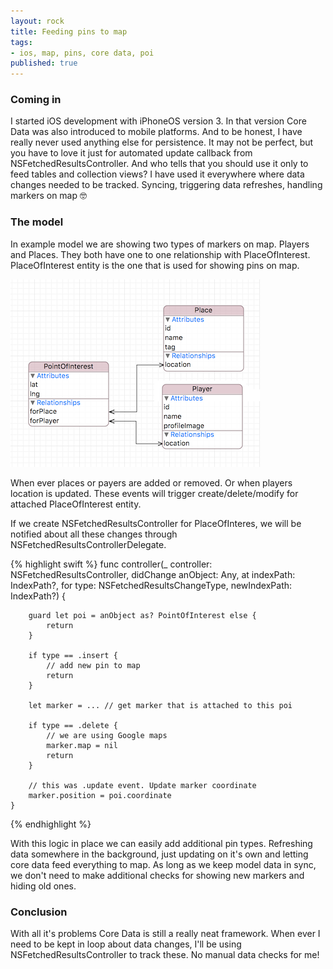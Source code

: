 ```yaml
---
layout: rock
title: Feeding pins to map
tags:
- ios, map, pins, core data, poi
published: true
---
```


### Coming in

I started iOS development with iPhoneOS version 3. In that version Core Data was also introduced to mobile platforms. And to be honest, I have really never used anything else for persistence. It may not be perfect, but you have to love it just for automated update callback from NSFetchedResultsController. And who tells that you should use it only to feed tables and collection views? I have used it everywhere where data changes needed to be tracked. Syncing, triggering data refreshes, handling markers on map 🤓

### The model

In example model we are showing two types of markers on map. Players and Places. They both have one to one relationship with PlaceOfInterest. PlaceOfInterest entity is the one that is used for showing pins on map.

![Core Data model](/images/pins/PinsModel.png)

When ever places or payers are added or removed. Or when players location is updated. These events will trigger create/delete/modify for attached PlaceOfInterest entity.

If we create NSFetchedResultsController for PlaceOfInteres, we will be notified about all these changes through NSFetchedResultsControllerDelegate.

{% highlight swift %}
    func controller(_ controller: NSFetchedResultsController<NSFetchRequestResult>, didChange anObject: Any, at indexPath: IndexPath?, for type: NSFetchedResultsChangeType, newIndexPath: IndexPath?) {
        
        guard let poi = anObject as? PointOfInterest else {
            return
        }
        
        if type == .insert {
            // add new pin to map
            return
        }

        let marker = ... // get marker that is attached to this poi
        
        if type == .delete {
            // we are using Google maps
            marker.map = nil
            return
        }
        
        // this was .update event. Update marker coordinate
        marker.position = poi.coordinate
    }
{% endhighlight %}

With this logic in place we can easily add additional pin types. Refreshing data somewhere in the background, just updating on it's own and letting core data feed everything to map. As long as we keep model data in sync, we don't need to make additional checks for showing new markers and hiding old ones.

### Conclusion

With all it's problems Core Data is still a really neat framework. When ever I need to be kept in loop about data changes, I'll be using NSFetchedResultsController to track these. No manual data checks for me!